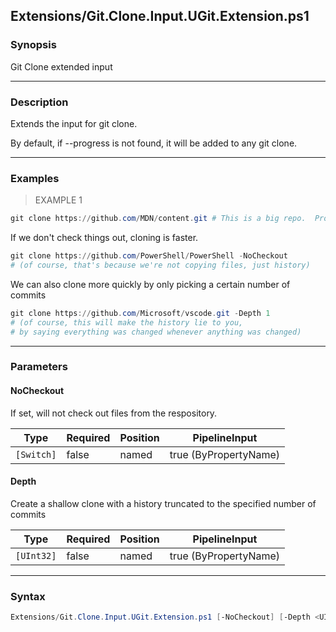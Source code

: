 Extensions/Git.Clone.Input.UGit.Extension.ps1
---------------------------------------------




### Synopsis
Git Clone extended input



---


### Description

Extends the input for git clone.

By default, if --progress is not found, it will be added to any git clone.



---


### Examples
> EXAMPLE 1

```PowerShell
git clone https://github.com/MDN/content.git # This is a big repo.  Progress bars will be very welcome.
```
If we don't check things out, cloning is faster.

```PowerShell
git clone https://github.com/PowerShell/PowerShell -NoCheckout 
# (of course, that's because we're not copying files, just history)
```
We can also clone more quickly by only picking a certain number of commits

```PowerShell
git clone https://github.com/Microsoft/vscode.git -Depth 1
# (of course, this will make the history lie to you,
# by saying everything was changed whenever anything was changed)
```


---


### Parameters
#### **NoCheckout**

If set, will not check out files from the respository.






|Type      |Required|Position|PipelineInput        |
|----------|--------|--------|---------------------|
|`[Switch]`|false   |named   |true (ByPropertyName)|



#### **Depth**

Create a shallow clone with a history truncated to the specified number of commits






|Type      |Required|Position|PipelineInput        |
|----------|--------|--------|---------------------|
|`[UInt32]`|false   |named   |true (ByPropertyName)|





---


### Syntax
```PowerShell
Extensions/Git.Clone.Input.UGit.Extension.ps1 [-NoCheckout] [-Depth <UInt32>] [<CommonParameters>]
```
